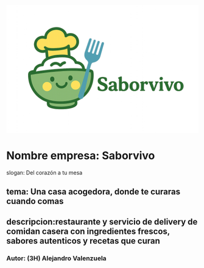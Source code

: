![logo](logo.png)

# Nombre empresa: Saborvivo
 slogan: Del corazón a tu mesa

## tema: Una casa acogedora, donde te curaras cuando comas


## descripcion:restaurante y servicio de delivery de comidan casera con ingredientes frescos, sabores autenticos y recetas que curan


### Autor: (3H) Alejandro Valenzuela
